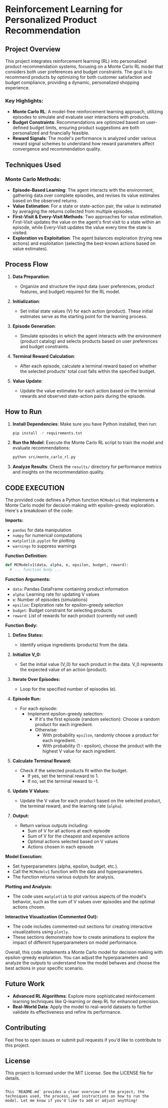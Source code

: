 # Reinforcement Learning for Personalized Product Recommendation

## Project Overview

This project integrates reinforcement learning (RL) into personalized product recommendation systems, focusing on a Monte Carlo RL model that considers both user preferences and budget constraints. The goal is to recommend products by optimizing for both customer satisfaction and budget compliance, providing a dynamic, personalized shopping experience.

### Key Highlights:
- **Monte Carlo RL**: A model-free reinforcement learning approach, utilizing episodes to simulate and evaluate user interactions with products.
- **Budget Constraints**: Recommendations are optimized based on user-defined budget limits, ensuring product suggestions are both personalized and financially feasible.
- **Reward Signals**: The model's performance is analyzed under various reward signal schemes to understand how reward parameters affect convergence and recommendation quality.

## Techniques Used

### Monte Carlo Methods:
- **Episode-Based Learning**: The agent interacts with the environment, gathering data over complete episodes, and revises its value estimates based on the observed returns.
- **Value Estimation**: For a state or state-action pair, the value is estimated by averaging the returns collected from multiple episodes.
- **First-Visit & Every-Visit Methods**: Two approaches for value estimation. First-Visit updates the value on the agent's first visit to a state within an episode, while Every-Visit updates the value every time the state is visited.
- **Exploration vs Exploitation**: The agent balances exploration (trying new actions) and exploitation (selecting the best-known actions based on value estimates).

## Process Flow

1. **Data Preparation**:
   - Organize and structure the input data (user preferences, product features, and budget) required for the RL model.
   
2. **Initialization**:
   - Set initial state values (V) for each action (product). These initial estimates serve as the starting point for the learning process.

3. **Episode Generation**:
   - Simulate episodes in which the agent interacts with the environment (product catalog) and selects products based on user preferences and budget constraints.
   
4. **Terminal Reward Calculation**:
   - After each episode, calculate a terminal reward based on whether the selected products' total cost falls within the specified budget.

5. **Value Update**:
   - Update the value estimates for each action based on the terminal rewards and observed state-action pairs during the episode.


## How to Run

1. **Install Dependencies**:
   Make sure you have Python installed, then run:
   ```bash
   pip install -r requirements.txt
   ```

2. **Run the Model**:
   Execute the Monte Carlo RL script to train the model and evaluate recommendations:
   ```bash
   python src/monte_carlo_rl.py
   ```

3. **Analyze Results**:
   Check the `results/` directory for performance metrics and insights on the recommendation quality.

## CODE EXECUTION
The provided code defines a Python function `MCModelv1` that implements a Monte Carlo model for decision making with epsilon-greedy exploration. Here's a breakdown of the code:

**Imports:**

- `pandas` for data manipulation
- `numpy` for numerical computations
- `matplotlib.pyplot` for plotting
- `warnings` to suppress warnings

**Function Definition:**

```python
def MCModelv1(data, alpha, e, epsilon, budget, reward):
  # ... function body ...
```

**Function Arguments:**

- `data`: Pandas DataFrame containing product information
- `alpha`: Learning rate for updating V values
- `e`: Number of episodes (simulations)
- `epsilon`: Exploration rate for epsilon-greedy selection
- `budget`: Budget constraint for selecting products
- `reward`: List of rewards for each product (currently not used)

**Function Body:**

1. **Define States:**
    - Identify unique ingredients (products) from the data.

2. **Initialize V_0:**
    - Set the initial value (V_0) for each product in the data. V_0 represents the expected value of an action (product).

3. **Iterate Over Episodes:**
    - Loop for the specified number of episodes (e).

4. **Episode Run:**
    - For each episode:
        - Implement epsilon-greedy selection:
            - If it's the first episode (random selection): Choose a random product for each ingredient.
            - Otherwise:
                - With probability `epsilon`, randomly choose a product for each ingredient.
                - With probability (1 - epsilon), choose the product with the highest V value for each ingredient.
    
5. **Calculate Terminal Reward:**
    - Check if the selected products fit within the budget.
        - If yes, set the terminal reward to 1.
        - If no, set the terminal reward to -1.

6. **Update V Values:**
    - Update the V value for each product based on the selected product, the terminal reward, and the learning rate (`alpha`).

7. **Output:**
    - Return various outputs including:
        - Sum of V for all actions at each episode
        - Sum of V for the cheapest and expensive actions
        - Optimal actions selected based on V values
        - Actions chosen in each episode

**Model Execution:**

- Set hyperparameters (alpha, epsilon, budget, etc.).
- Call the `MCModelv1` function with the data and hyperparameters.
- The function returns various outputs for analysis.

**Plotting and Analysis:**

- The code uses `matplotlib` to plot various aspects of the model's behavior, such as the sum of V values over episodes and the optimal actions chosen.

**Interactive Visualization (Commented Out):**

- The code includes commented-out sections for creating interactive visualizations using `plotly`.
- These sections demonstrate how to create animations to explore the impact of different hyperparameters on model performance.

Overall, this code implements a Monte Carlo model for decision making with epsilon-greedy exploration. You can adjust the hyperparameters and analyze the outputs to understand how the model behaves and choose the best actions in your specific scenario.

## Future Work

- **Advanced RL Algorithms**: Explore more sophisticated reinforcement learning techniques like Q-learning or deep RL for enhanced precision.
- **Real-World Data**: Apply the model to real-world datasets to further validate its effectiveness and refine its performance.

## Contributing

Feel free to open issues or submit pull requests if you'd like to contribute to this project.

## License

This project is licensed under the MIT License. See the LICENSE file for details.
```

This `README.md` provides a clear overview of the project, the techniques used, the process, and instructions on how to run the model. Let me know if you'd like to add or adjust anything!
